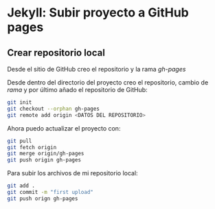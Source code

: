 # Jekyll: Subir proyecto a GitHub pages

## Crear repositorio local

Desde el sitio de GitHub creo el repositorio y la rama _gh-pages_

Desde dentro del directorio del proyecto creo el repositorio, cambio de _rama_ y por último añado el repositorio de GitHub:

``` sh
git init
git checkout --orphan gh-pages
git remote add origin <DATOS DEL REPOSITORIO>
```

Ahora puedo actualizar el proyecto con:

``` sh
git pull
git fetch origin
git merge origin/gh-pages
git push origin gh-pages
```

Para subir los archivos de mi repositorio local:

``` sh
git add .
git commit -m "first upload"
git push orign gh-pages
```
